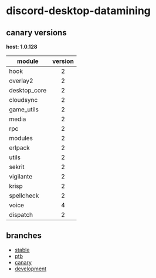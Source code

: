 # discord-desktop-datamining

## canary versions

**host: 1.0.128**

| module | version |
| ------ | :-----: |
| hook | 2 |
| overlay2 | 2 |
| desktop_core | 2 |
| cloudsync | 2 |
| game_utils | 2 |
| media | 2 |
| rpc | 2 |
| modules | 2 |
| erlpack | 2 |
| utils | 2 |
| sekrit | 2 |
| vigilante | 2 |
| krisp | 2 |
| spellcheck | 2 |
| voice | 4 |
| dispatch | 2 |

## branches

- [stable](https://github.com/OpenAsar/discord-desktop-datamining/tree/stable)
- [ptb](https://github.com/OpenAsar/discord-desktop-datamining/tree/ptb)
- [canary](https://github.com/OpenAsar/discord-desktop-datamining/tree/canary)
- [development](https://github.com/OpenAsar/discord-desktop-datamining/tree/development)